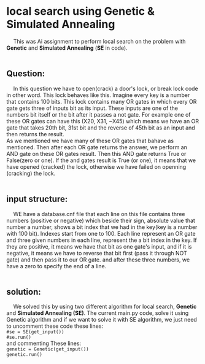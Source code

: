 # local search using Genetic & Simulated Annealing<br/>
&emsp; This was Ai assignment to perform local search on the problem with **Genetic** and **Simulated Annealing** (**SE** in code).<br/>
<br/>
## Question:<br/>
&emsp; In this question we have to open(crack) a door's lock, or break lock code in other word. This lock behaves like this. Imagine every key is a number that contains 100 bits. This lock contains many OR gates in which every OR gate 
gets three of inputs bit as its input. These inputs are one of the numbers bit itself or the bit after it passes a not gate. For example one of these OR gates can have this (X20, X31, ~X45) which means we have an OR gate that takes 20th 
bit, 31st bit and the reverse of 45th bit as an input and then returns the result.<br/>
As we mentioned we have many of these OR gates that bahave as mentioned. Then after each OR gate returns the answer, we perform an AND gate on these OR gates result. Then this AND gate returns True or False(zero or one). If the and gates
result is True (or one), it means that we have opened (cracked) the lock, otherwise we have failed on openning (cracking) the lock.<br/>
<br/>
## input structure:<br>
&emsp; WE have a database.cnf file that each line on this file contains three numbers (positive or negative) which beside their sign, absolute value that number a number, shows a bit index that we had in the key(key is a number with 100 bit). 
Indexes start from one to 100. Each line represent an OR gate and three given numbers in each line, represent the a bit index in the key. If they are positive, it means we have that bit as one gate's input, and if it is negative, 
it means we have to reverse that bit first (pass it through NOT gate) and then pass it to our OR gate. and after these three numbers, we have a zero to specify the end of a line.<br/>
<br/>
## solution:<br/>
&emsp; We solved this by using two different algorithm for local search, **Genetic** and **Simulated Annealing (SE)**. The current main.py code, solve it using Genetic algorithm and if we want to solve it with SE algorithm, we just need to 
uncomment these code these lines:<br/> 
`#se = SE(get_input())`<br/>
`#se.run()`<br/>
and commenting These lines:<br/>
`genetic = Genetic(get_input())`<br/>
`genetic.run()`
